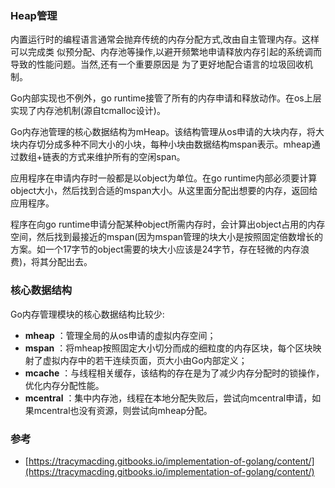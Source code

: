 ### Heap管理

内置运行时的编程语言通常会抛弃传统的内存分配方式,改由自主管理内存。这样可以完成类 似预分配、内存池等操作,以避开频繁地申请释放内存引起的系统调而导致的性能问题。当然,还有一个重要原因是 为了更好地配合语言的垃圾回收机制。

Go内部实现也不例外，go runtime接管了所有的内存申请和释放动作。在os上层实现了内存池机制\(源自tcmalloc设计\)。

Go内存池管理的核心数据结构为mHeap。该结构管理从os申请的大块内存，将大块内存切分成多种不同大小的小块，每种小块由数据结构mspan表示。mheap通过数组+链表的方式来维护所有的空闲span。

应用程序在申请内存时一般都是以object为单位。在go runtime内部必须要计算object大小，然后找到合适的mspan大小。从这里面分配出想要的内存，返回给应用程序。

程序在向go runtime申请分配某种object所需内存时，会计算出object占用的内存空间，然后找到最接近的mspan\(因为mspan管理的块大小是按照固定倍数增长的方案。如一个17字节的object需要的块大小应该是24字节，存在轻微的内存浪费\)，将其分配出去。

### 核心数据结构

Go内存管理模块的核心数据结构比较少:

* **mheap**
  ：管理全局的从os申请的虚拟内存空间；
* **mspan**
  ：将mheap按照固定大小切分而成的细粒度的内存区块，每个区块映射了虚拟内存中的若干连续页面，页大小由Go内部定义；
* **mcache**
  ：与线程相关缓存，该结构的存在是为了减少内存分配时的锁操作，优化内存分配性能。
* **mcentral**
  ：集中内存池，线程在本地分配失败后，尝试向mcentral申请，如果mcentral也没有资源，则尝试向mheap分配。

### 参考

* [https://tracymacding.gitbooks.io/implementation-of-golang/content/](https://tracymacding.gitbooks.io/implementation-of-golang/content/)




